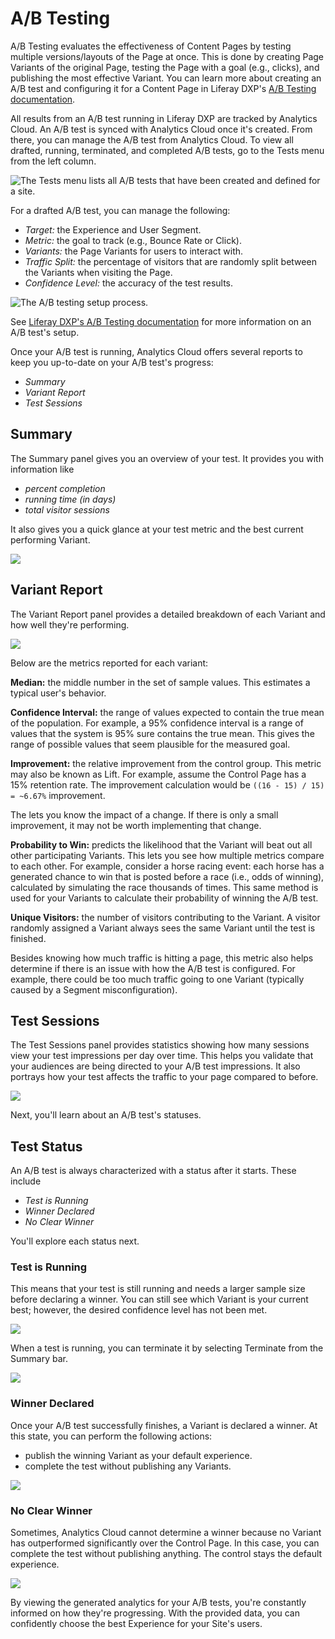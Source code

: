 # A/B Testing

A/B Testing evaluates the effectiveness of Content Pages by testing multiple versions/layouts of the Page at once. This is done by creating Page Variants of the original Page, testing the Page with a goal (e.g., clicks), and publishing the most effective Variant. You can learn more about creating an A/B test and configuring it for a Content Page in Liferay DXP's [A/B Testing documentation](https://learn.liferay.com/dxp/latest/en/site-building/optimizing-sites/ab-testing/ab-testing.html).

All results from an A/B test running in Liferay DXP are tracked by Analytics Cloud. An A/B test is synced with Analytics Cloud once it's created. From there, you can manage the A/B test from Analytics Cloud. To view all drafted, running, terminated, and completed A/B tests, go to the Tests menu from the left column.

![The Tests menu lists all A/B tests that have been created and defined for a site.](a-b-testing/images/01.png)

For a drafted A/B test, you can manage the following:

* *Target:* the Experience and User Segment.
* *Metric:* the goal to track (e.g., Bounce Rate or Click).
* *Variants:* the Page Variants for users to interact with.
* *Traffic Split:* the percentage of visitors that are randomly split between the Variants when visiting the Page.
* *Confidence Level:* the accuracy of the test results.

![The A/B testing setup process.](a-b-testing/images/02.png)

See [Liferay DXP's A/B Testing documentation](https://learn.liferay.com/dxp/latest/en/site-building/optimizing-sites/ab-testing/ab-testing.html) for more information on an A/B test's setup.

Once your A/B test is running, Analytics Cloud offers several reports to keep you up-to-date on your A/B test's progress:

* *Summary*
* *Variant Report*
* *Test Sessions*

## Summary

The Summary panel gives you an overview of your test. It provides you with information like

* *percent completion*
* *running time (in days)*
* *total visitor sessions*

It also gives you a quick glance at your test metric and the best current performing Variant.

![](a-b-testing/images/03.png)

## Variant Report

The Variant Report panel provides a detailed breakdown of each Variant and how well they're performing.

![](a-b-testing/images/04.png)

Below are the metrics reported for each variant:

**Median:** the middle number in the set of sample values. This estimates a typical user's behavior.

**Confidence Interval:** the range of values expected to contain the true mean of the population. For example, a 95% confidence interval is a range of values that the system is 95% sure contains the true mean. This gives the range of possible values that seem plausible for the measured goal.

**Improvement:** the relative improvement from the control group. This metric may also be known as Lift. For example, assume the Control Page has a 15% retention rate. The improvement calculation would be `((16 - 15) / 15) = ~6.67%` improvement.

The lets you know the impact of a change. If there is only a small improvement, it may not be worth implementing that change.

**Probability to Win:** predicts the likelihood that the Variant will beat out all other participating Variants. This lets you see how multiple metrics compare to each other. For example, consider a horse racing event: each horse has a generated chance to win that is posted before a race (i.e., odds of winning), calculated by simulating the race thousands of times. This same method is used for your Variants to calculate their probability of winning the A/B test.

**Unique Visitors:** the number of visitors contributing to the Variant. A visitor randomly assigned a Variant always sees the same Variant until the test is finished.

Besides knowing how much traffic is hitting a page, this metric also helps determine if there is an issue with how the A/B test is configured. For example, there could be too much traffic going to one Variant (typically caused by a Segment misconfiguration).

## Test Sessions

The Test Sessions panel provides statistics showing how many sessions view your test impressions per day over time. This helps you validate that your audiences are being directed to your A/B test impressions. It also portrays how your test affects the traffic to your page compared to before.

![](a-b-testing/images/05.png)

Next, you'll learn about an A/B test's statuses.

## Test Status

An A/B test is always characterized with a status after it starts. These include

* *Test is Running*
* *Winner Declared*
* *No Clear Winner*

You'll explore each status next.

### Test is Running

This means that your test is still running and needs a larger sample size before declaring a winner. You can still see which Variant is your current best; however, the desired confidence level has not been met.

![](a-b-testing/images/06.png)

When a test is running, you can terminate it by selecting Terminate from the Summary bar.

![](a-b-testing/images/07.png)

### Winner Declared

Once your A/B test successfully finishes, a Variant is declared a winner. At this state, you can perform the following actions:

* publish the winning Variant as your default experience.
* complete the test without publishing any Variants.

![](a-b-testing/images/08.png)

### No Clear Winner

Sometimes, Analytics Cloud cannot determine a winner because no Variant has outperformed significantly over the Control Page. In this case, you can complete the test without publishing anything. The control stays the default experience.

![](a-b-testing/images/09.png)

By viewing the generated analytics for your A/B tests, you're constantly informed on how they're progressing. With the provided data, you can confidently choose the best Experience for your Site's users.
